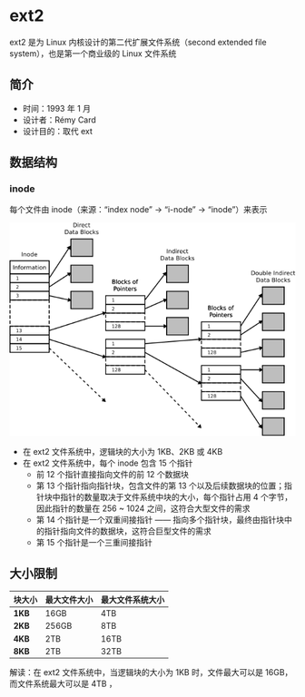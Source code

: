 # ext2

ext2 是为 Linux 内核设计的第二代扩展文件系统（second extended file system），也是第一个商业级的 Linux 文件系统

## 简介

* 时间：1993 年 1 月
* 设计者：Rémy Card
* 设计目的：取代 ext

## 数据结构

### inode

每个文件由 inode（来源：“index node” -> “i-node” -> “inode”）来表示

![Ext2 inode](.images/ext2-inode.svg)

* 在 ext2 文件系统中，逻辑块的大小为 1KB、2KB 或 4KB
* 在 ext2 文件系统中，每个 inode 包含 15 个指针
  * 前 12 个指针直接指向文件的前 12 个数据块
  * 第 13 个指针指向指针块，包含文件的第 13 个以及后续数据块的位置；指针块中指针的数量取决于文件系统中块的大小，每个指针占用 4 个字节，因此指针的数量在 256 ~ 1024 之间，这符合大型文件的需求
  * 第 14 个指针是一个双重间接指针 —— 指向多个指针块，最终由指针块中的指针指向文件的数据块，这符合巨型文件的需求
  * 第 15 个指针是一个三重间接指针

## 大小限制

| 块大小  | 最大文件大小 | 最大文件系统大小 |
| ------- | ------------ | ---------------- |
| **1KB** | 16GB         | 4TB              |
| **2KB** | 256GB        | 8TB              |
| **4KB** | 2TB          | 16TB             |
| **8KB** | 2TB          | 32TB             |

解读：在 ext2 文件系统中，当逻辑块的大小为 1KB 时，文件最大可以是 16GB，而文件系统最大可以是 4TB ，